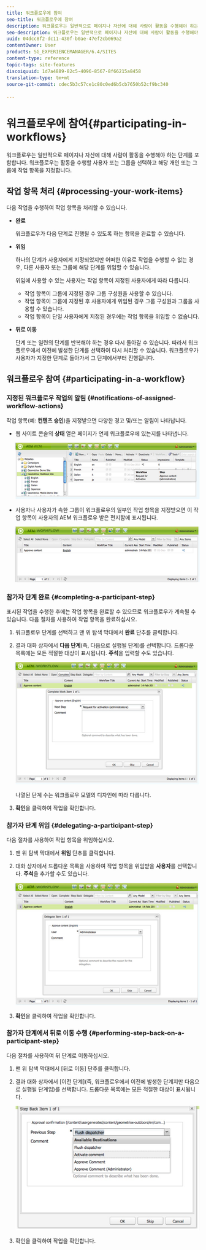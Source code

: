 ```yaml
---
title: 워크플로우에 참여
seo-title: 워크플로우에 참여
description: 워크플로우는 일반적으로 페이지나 자산에 대해 사람이 활동을 수행해야 하는 단계를 포함합니다. 워크플로우는 활동을 수행할 사용자 또는 그룹을 선택하고 해당 개인 또는 그룹에 작업 항목을 지정합니다.
seo-description: 워크플로우는 일반적으로 페이지나 자산에 대해 사람이 활동을 수행해야 하는 단계를 포함합니다. 워크플로우는 활동을 수행할 사용자 또는 그룹을 선택하고 해당 개인 또는 그룹에 작업 항목을 지정합니다.
uuid: 04dcc8f2-dc11-430f-b0ae-47ef2cb069a2
contentOwner: User
products: SG_EXPERIENCEMANAGER/6.4/SITES
content-type: reference
topic-tags: site-features
discoiquuid: 1d7a4889-82c5-4096-8567-8f66215a8458
translation-type: tm+mt
source-git-commit: cdec5b3c57ce1c80c0ed6b5cb7650b52cf9bc340

---
```



# 워크플로우에 참여{#participating-in-workflows}

워크플로우는 일반적으로 페이지나 자산에 대해 사람이 활동을 수행해야 하는 단계를 포함합니다. 워크플로우는 활동을 수행할 사용자 또는 그룹을 선택하고 해당 개인 또는 그룹에 작업 항목을 지정합니다.

## 작업 항목 처리 {#processing-your-work-items}

다음 작업을 수행하여 작업 항목을 처리할 수 있습니다.

* **완료**

   워크플로우가 다음 단계로 진행될 수 있도록 하는 항목을 완료할 수 있습니다.

* **위임**

   하나의 단계가 사용자에게 지정되었지만 어떠한 이유로 작업을 수행할 수 없는 경우, 다른 사용자 또는 그룹에 해당 단계를 위임할 수 있습니다.

   위임에 사용할 수 있는 사용자는 작업 항목이 지정된 사용자에게 따라 다릅니다.

   * 작업 항목이 그룹에 지정된 경우 그룹 구성원을 사용할 수 있습니다.
   * 작업 항목이 그룹에 지정된 후 사용자에게 위임된 경우 그룹 구성원과 그룹을 사용할 수 있습니다.
   * 작업 항목이 단일 사용자에게 지정된 경우에는 작업 항목을 위임할 수 없습니다.

* **뒤로 이동**

   단계 또는 일련의 단계를 반복해야 하는 경우 다시 돌아갈 수 있습니다. 따라서 워크플로우에서 이전에 발생한 단계를 선택하여 다시 처리할 수 있습니다. 워크플로우가 사용자가 지정한 단계로 돌아가서 그 단계에서부터 진행됩니다.

## 워크플로우 참여 {#participating-in-a-workflow}

### 지정된 워크플로우 작업의 알림 {#notifications-of-assigned-workflow-actions}

작업 항목(예: **컨텐츠 승인**)을 지정받으면 다양한 경고 및/또는 알림이 나타납니다.

* 웹 사이트 콘솔의 **상태** 열은 페이지가 언제 워크플로우에 있는지를 나타냅니다.

   ![워크플로 상태-1](assets/workflowstatus-1.png)

* 사용자나 사용자가 속한 그룹이 워크플로우의 일부인 작업 항목을 지정받으면 이 작업 항목이 사용자의 AEM 워크플로우 받은 편지함에 표시됩니다.

   ![워크플로우받은 편지함](assets/workflowinbox.png)

### 참가자 단계 완료 {#completing-a-participant-step}

표시된 작업을 수행한 후에는 작업 항목을 완료할 수 있으므로 워크플로우가 계속될 수 있습니다. 다음 절차를 사용하여 작업 항목을 완료하십시오.

1. 워크플로우 단계를 선택하고 맨 위 탐색 막대에서 **완료** 단추를 클릭합니다.
1. 결과 대화 상자에서 **다음 단계**(즉, 다음으로 실행될 단계)를 선택합니다. 드롭다운 목록에는 모든 적절한 대상이 표시됩니다. **주석**&#x200B;을 입력할 수도 있습니다.

   ![워크플로 완료](assets/workflowcomplete.png)

   나열된 단계 수는 워크플로우 모델의 디자인에 따라 다릅니다.

1. **확인**&#x200B;을 클릭하여 작업을 확인합니다.

### 참가자 단계 위임 {#delegating-a-participant-step}

다음 절차를 사용하여 작업 항목을 위임하십시오.

1. 맨 위 탐색 막대에서 **위임** 단추를 클릭합니다.
1. 대화 상자에서 드롭다운 목록을 사용하여 작업 항목을 위임받을 **사용자**&#x200B;를 선택합니다. **주석**&#x200B;을 추가할 수도 있습니다.

   ![워크플로 위임](assets/workflowdelegate.png)

1. **확인**&#x200B;을 클릭하여 작업을 확인합니다.

### 참가자 단계에서 뒤로 이동 수행 {#performing-step-back-on-a-participant-step}

다음 절차를 사용하여 뒤 단계로 이동하십시오.

1. 맨 위 탐색 막대에서 [뒤로 이동] 단추를 클릭합니다.
1. 결과 대화 상자에서 [이전 단계](즉, 워크플로우에서 이전에 발생한 단계지만 다음으로 실행될 단계임)를 선택합니다. 드롭다운 목록에는 모든 적절한 대상이 표시됩니다. 

   ![screen_shot_2018-08-10at155325](assets/screen_shot_2018-08-10at155325.jpg)

1. 확인을 클릭하여 작업을 확인합니다.

